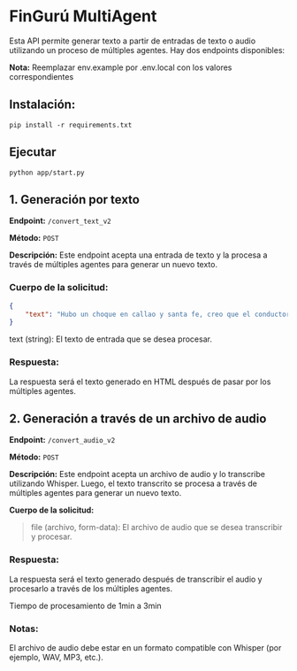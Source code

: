 # FinGurú MultiAgent
Esta API permite generar texto a partir de entradas de texto o audio utilizando un proceso de múltiples agentes. Hay dos endpoints disponibles:

**Nota:** Reemplazar env.example por .env.local con los valores correspondientes

## Instalación:
`pip install -r requirements.txt`

## Ejecutar
`python app/start.py`

## 1. Generación por texto

**Endpoint:** `/convert_text_v2`

**Método:** `POST`

**Descripción:** Este endpoint acepta una entrada de texto y la procesa a través de múltiples agentes para generar un nuevo texto.

### Cuerpo de la solicitud:

```json
{
    "text": "Hubo un choque en callao y santa fe, creo que el conductor estaba ebrio, no hubo muertos, ni heridos"
}
```
text (string): El texto de entrada que se desea procesar.

### Respuesta:
La respuesta será el texto generado en HTML después de pasar por los múltiples agentes.

## 2. Generación a través de un archivo de audio
**Endpoint:** `/convert_audio_v2`

**Método:** `POST`

**Descripción:** Este endpoint acepta un archivo de audio y lo transcribe utilizando Whisper. Luego, el texto transcrito se procesa a través de múltiples agentes para generar un nuevo texto.

**Cuerpo de la solicitud:**

> file (archivo, form-data): El archivo de audio que se desea transcribir y procesar.

### Respuesta:
La respuesta será el texto generado después de transcribir el audio y procesarlo a través de los múltiples agentes.

Tiempo de procesamiento de 1min a 3min

### Notas:
El archivo de audio debe estar en un formato compatible con Whisper (por ejemplo, WAV, MP3, etc.).